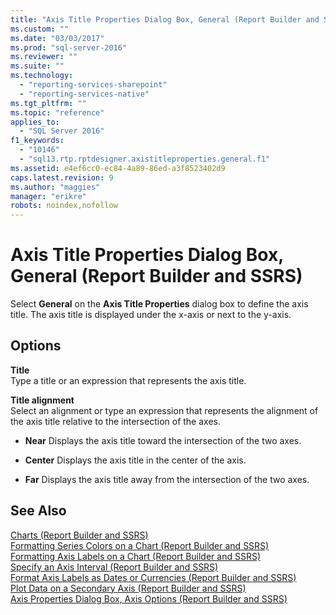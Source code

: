 ```yaml
---
title: "Axis Title Properties Dialog Box, General (Report Builder and SSRS) | Microsoft Docs"
ms.custom: ""
ms.date: "03/03/2017"
ms.prod: "sql-server-2016"
ms.reviewer: ""
ms.suite: ""
ms.technology: 
  - "reporting-services-sharepoint"
  - "reporting-services-native"
ms.tgt_pltfrm: ""
ms.topic: "reference"
applies_to: 
  - "SQL Server 2016"
f1_keywords: 
  - "10146"
  - "sql13.rtp.rptdesigner.axistitleproperties.general.f1"
ms.assetid: e4ef6cc0-ec84-4a89-86ed-a3f8523402d9
caps.latest.revision: 9
ms.author: "maggies"
manager: "erikre"
robots: noindex,nofollow
---
```

# Axis Title Properties Dialog Box, General (Report Builder and SSRS)
  Select **General** on the **Axis Title Properties** dialog box to define the axis title. The axis title is displayed under the x-axis or next to the y-axis.  
  
## Options  
 **Title**  
 Type a title or an expression that represents the axis title.  
  
 **Title alignment**  
 Select an alignment or type an expression that represents the alignment of the axis title relative to the intersection of the axes.  
  
-   **Near** Displays the axis title toward the intersection of the two axes.  
  
-   **Center** Displays the axis title in the center of the axis.  
  
-   **Far** Displays the axis title away from the intersection of the two axes.  
  
## See Also  
 [Charts &#40;Report Builder and SSRS&#41;](../reporting-services/report-design/charts-report-builder-and-ssrs.md)   
 [Formatting Series Colors on a Chart &#40;Report Builder and SSRS&#41;](../reporting-services/report-design/formatting-series-colors-on-a-chart-report-builder-and-ssrs.md)   
 [Formatting Axis Labels on a Chart &#40;Report Builder and SSRS&#41;](../reporting-services/report-design/formatting-axis-labels-on-a-chart-report-builder-and-ssrs.md)   
 [Specify an Axis Interval &#40;Report Builder and SSRS&#41;](../reporting-services/report-design/specify-an-axis-interval-report-builder-and-ssrs.md)   
 [Format Axis Labels as Dates or Currencies &#40;Report Builder and SSRS&#41;](../reporting-services/report-design/format-axis-labels-as-dates-or-currencies-report-builder-and-ssrs.md)   
 [Plot Data on a Secondary Axis &#40;Report Builder and SSRS&#41;](../reporting-services/report-design/plot-data-on-a-secondary-axis-report-builder-and-ssrs.md)   
 [Axis Properties Dialog Box, Axis Options &#40;Report Builder and SSRS&#41;](../a9retired/axis-properties-dialog-box-axis-options-report-builder-and-ssrs.md)  
  
  